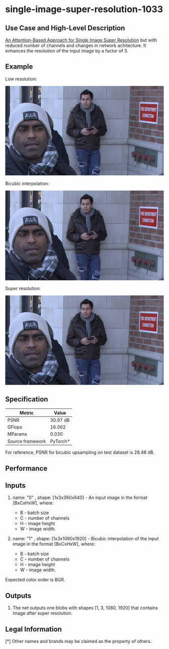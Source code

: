 # single-image-super-resolution-1033

## Use Case and High-Level Description

[An Attention-Based Approach for Single Image Super Resolution](https://arxiv.org/pdf/1807.06779.pdf) but with reduced number of
channels and changes in network achitecture. It enhances the resolution of the input image by a factor of 3.

## Example

Low resolution:

![](./street_640x360.png)

Bicubic interpolation:

![](./x3c_street_640x360.png)

Super resolution:

![](./x3_street_640x360.png)

## Specification

| Metric                          | Value                                     |
|---------------------------------|-------------------------------------------|
| PSNR                            | 30.97 dB                                  |
| GFlops                          | 16.062                                    |
| MParams                         | 0.030                                     |
| Source framework                | PyTorch*                                  |

For reference, PSNR for bicubic upsampling on test dataset is 28.48 dB.

## Performance

## Inputs

1. name: "0" , shape: [1x3x360x640] - An input image in the format [BxCxHxW],
  where:
    - B - batch size
    - C - number of channels
    - H - image height
    - W - image width.

2. name: "1" , shape: [1x3x1080x1920] - Bicubic interpolation of the input image in the format [BxCxHxW],
  where:
    - B - batch size
    - C - number of channels
    - H - image height
    - W - image width.


  Expected color order is BGR.

## Outputs

1. The net outputs one blobs with shapes [1, 3, 1080, 1920] that contains image after super
   resolution.

## Legal Information
[*] Other names and brands may be claimed as the property of others.
